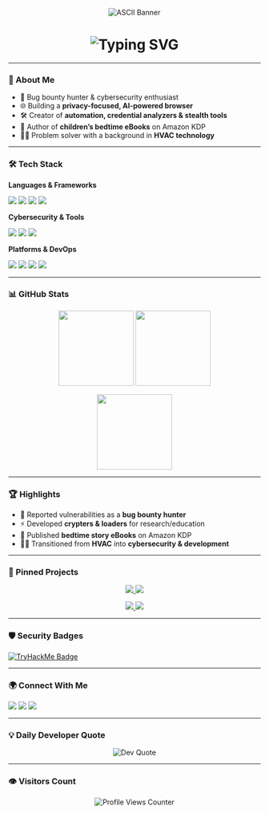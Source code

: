 <!-- Profile README -->

<!-- Auto ASCII Banner -->
<p align="center">
  <img src="https://readme-ascii.vercel.app/api?text=Mrs-Gh0st&font=block&color=00F79D&center=true" alt="ASCII Banner" />
</p>

<h1 align="center"> 
  <img src="https://readme-typing-svg.herokuapp.com?font=Fira+Code&size=28&duration=3000&pause=1000&color=00F79D&center=true&vCenter=true&width=600&lines=Hi+👋,+I'm+Mrs-Gh0st;Software+Developer+%7C+Ethical+Hacker;Security+Researcher+%7C+Bug+Bounty+Hunter;Builder+of+Cool+Things+🚀" alt="Typing SVG" />
</h1>

---

### 🚀 About Me
- 🔐 Bug bounty hunter & cybersecurity enthusiast  
- 🌐 Building a **privacy-focused, AI-powered browser**  
- 🛠️ Creator of **automation, credential analyzers & stealth tools**  
- 📖 Author of **children’s bedtime eBooks** on Amazon KDP  
- 🧑‍🏭 Problem solver with a background in **HVAC technology**  

---

### 🛠 Tech Stack

**Languages & Frameworks**  
<p>
  <img src="https://img.shields.io/badge/Python-3776AB?style=for-the-badge&logo=python&logoColor=white" />
  <img src="https://img.shields.io/badge/C++-00599C?style=for-the-badge&logo=cplusplus&logoColor=white" />
  <img src="https://img.shields.io/badge/Rust-000000?style=for-the-badge&logo=rust&logoColor=white" />
  <img src="https://img.shields.io/badge/JavaScript-F7DF1E?style=for-the-badge&logo=javascript&logoColor=black" />
</p>

**Cybersecurity & Tools**  
<p>
  <img src="https://img.shields.io/badge/Burp%20Suite-FF6F00?style=for-the-badge&logo=burpsuite&logoColor=white" />
  <img src="https://img.shields.io/badge/Wireshark-1679A7?style=for-the-badge&logo=wireshark&logoColor=white" />
  <img src="https://img.shields.io/badge/Metasploit-2E8B57?style=for-the-badge&logo=metasploit&logoColor=white" />
</p>

**Platforms & DevOps**  
<p>
  <img src="https://img.shields.io/badge/AWS-232F3E?style=for-the-badge&logo=amazonaws&logoColor=white" />
  <img src="https://img.shields.io/badge/Linux-FCC624?style=for-the-badge&logo=linux&logoColor=black" />
  <img src="https://img.shields.io/badge/Docker-2496ED?style=for-the-badge&logo=docker&logoColor=white" />
  <img src="https://img.shields.io/badge/Git-F05032?style=for-the-badge&logo=git&logoColor=white" />
</p>

---

### 📊 GitHub Stats

<p align="center">
  <img src="https://github-readme-stats.vercel.app/api?username=Mrs-Gh0st&show_icons=true&theme=tokyonight" height="150"/>
  <img src="https://streak-stats.demolab.com?user=Mrs-Gh0st&theme=tokyonight&hide_border=false" height="150"/>
</p>

<p align="center">
  <img src="https://github-readme-stats.vercel.app/api/top-langs/?username=Mrs-Gh0st&layout=compact&theme=tokyonight" height="150"/>
</p>

---

### 🏆 Highlights
- 🚩 Reported vulnerabilities as a **bug bounty hunter**  
- ⚡ Developed **crypters & loaders** for research/education  
- 📖 Published **bedtime story eBooks** on Amazon KDP  
- 🧑‍🔧 Transitioned from **HVAC** into **cybersecurity & development**  

---

### 📌 Pinned Projects

<p align="center">
  <a href="https://github.com/Mrs-Gh0st/ai-browser">
    <img src="https://github-readme-stats.vercel.app/api/pin/?username=Mrs-Gh0st&repo=ai-browser&theme=tokyonight" />
  </a>
  <a href="https://github.com/Mrs-Gh0st/credential-hunter">
    <img src="https://github-readme-stats.vercel.app/api/pin/?username=Mrs-Gh0st&repo=credential-hunter&theme=tokyonight" />
  </a>
</p>

<p align="center">
  <a href="https:/Mrs-Gh0st/stealth-loader">
    <img src="https://github-readme-stats.vercel.app/api/pin/?username=Mrs-Gh0st&repo=stealth-loader&theme=tokyonight" />
  </a>
  <a href="https://github.com/Mrs-Gh0st/bedtime-stories">
    <img src="https://github-readme-stats.vercel.app/api/pin/?username=Mrs-Gh0st&repo=bedtime-stories&theme=tokyonight" />
  </a>
</p>

---

### 🛡️ Security Badges

<p>
  <a href="https://tryhackme.com/p/YOUR_TRYHACKME_USERNAME">
    <img src="https://tryhackme-badges.s3.amazonaws.com/YOUR_TRYHACKME_USERNAME.png" alt="TryHackMe Badge" />
  </a>
</p>

---

### 🌍 Connect With Me
<p>
  <a href="YOUR_LINKEDIN"><img src="https://img.shields.io/badge/LinkedIn-%230A66C2.svg?style=for-the-badge&logo=linkedin&logoColor=white"/></a>
  <a href="YOUR_TWITTER"><img src="https://img.shields.io/badge/Twitter-%23000000.svg?style=for-the-badge&logo=x&logoColor=white"/></a>
  <a href="YOUR_WEBSITE"><img src="https://img.shields.io/badge/Portfolio-%23FF4088.svg?style=for-the-badge&logo=google-chrome&logoColor=white"/></a>
</p>

---

### 💡 Daily Developer Quote
<p align="center">
  <img src="https://quotes-github-readme.vercel.app/api?type=horizontal&theme=radical" alt="Dev Quote"/>
</p>

---

### 👁️ Visitors Count
<p align="center">
  <img src="https://komarev.com/ghpvc/?username=Mrs-Gh0st&style=flat-square&color=00F79D" alt="Profile Views Counter"/>
</p>
